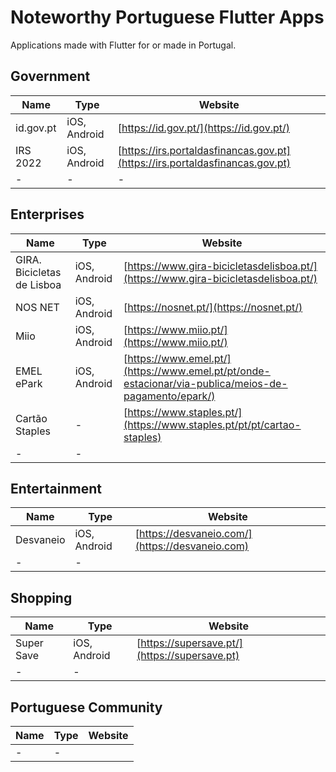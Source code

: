 # Noteworthy Portuguese Flutter Apps

Applications made with Flutter for or made in Portugal.

## Government

| Name  | Type | Website | 
| ------------- | ------------- | ------------- |
| id.gov.pt  | iOS, Android  | [https://id.gov.pt/](https://id.gov.pt/)  |
| IRS 2022  | iOS, Android  | [https://irs.portaldasfinancas.gov.pt](https://irs.portaldasfinancas.gov.pt)  |
| -  | -  | - |

## Enterprises 

| Name  | Type | Website | 
| ------------- | ------------- | ------------- |
| GIRA. Bicicletas de Lisboa  | iOS, Android  | [https://www.gira-bicicletasdelisboa.pt/](https://www.gira-bicicletasdelisboa.pt/)  |
| NOS NET  | iOS, Android  | [https://nosnet.pt/](https://nosnet.pt/)  |
| Miio  | iOS, Android  | [https://www.miio.pt/](https://www.miio.pt/)  |
| EMEL ePark  | iOS, Android  | [https://www.emel.pt/](https://www.emel.pt/pt/onde-estacionar/via-publica/meios-de-pagamento/epark/)  |
| Cartão Staples  | -  | [https://www.staples.pt/](https://www.staples.pt/pt/pt/cartao-staples) |
| -  | -  | []()  |

## Entertainment
| Name  | Type | Website | 
| ------------- | ------------- | ------------- |
| Desvaneio  | iOS, Android  | [https://desvaneio.com/](https://desvaneio.com)  |
| -  | -  | []()  |

## Shopping
| Name  | Type | Website | 
| ------------- | ------------- | ------------- |
| Super Save   | iOS, Android  | [https://supersave.pt/](https://supersave.pt)  |
| -  | -  | []()  |

## Portuguese Community
| Name  | Type | Website | 
| ------------- | ------------- | ------------- |
| -  | -  | []()  |

